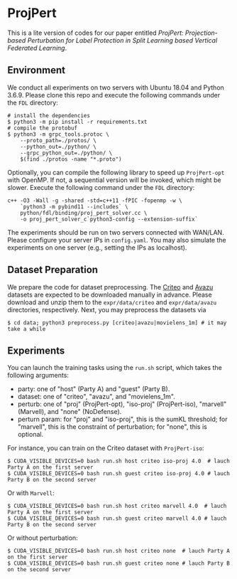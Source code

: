# ProjPert

This is a lite version of codes for our paper entitled *ProjPert: Projection-based Perturbation for Label Protection in Split Learning based Vertical Federated Learning*.

## Environment
We conduct all experiments on two servers with Ubuntu 18.04 and Python 3.6.9. Please clone this repo and execute the following commands under the `FDL` directory:
```shell
# install the dependencies
$ python3 -m pip install -r requirements.txt
# compile the protobuf
$ python3 -m grpc_tools.protoc \
    --proto_path=./protos/ \
    --python_out=./python/ \
    --grpc_python_out=./python/ \
    $(find ./protos -name "*.proto")
```

Optionally, you can compile the following library to speed up `ProjPert-opt` with OpenMP. If not, a sequential version will be invoked, which might be slower. Execute the following command under the `FDL` directory:
```shell
c++ -O3 -Wall -g -shared -std=c++11 -fPIC -fopenmp -w \
    `python3 -m pybind11 --includes` \
    python/fdl/binding/proj_pert_solver.cc \
    -o proj_pert_solver_c`python3-config --extension-suffix`
```

The experiments should be run on two servers connected with WAN/LAN. Please configure your server IPs in `config.yaml`. You may also simulate the experiments on one server (e.g., setting the IPs as localhost). 

## Dataset Preparation
We prepare the code for dataset preprocessing. The [Criteo](http://labs.criteo.com/2014/02/kaggle-display-advertising-challenge-dataset/) and [Avazu](https://www.kaggle.com/c/avazu-ctr-prediction/data) datasets are expected to be downloaded manually in advance. Please download and unzip them to the `expr/data/criteo` and `expr/data/avazu` directories, respectively. Next, you may preprocess the datasets via
```shell
$ cd data; python3 preprocess.py [criteo|avazu|movielens_1m] # it may take a while
```

## Experiments
You can launch the training tasks using the `run.sh` script, which takes the following arguments:
- party: one of "host" (Party A) and "guest" (Party B).
- dataset: one of "criteo", "avazu", and "movielens_1m".
- perturb: one of "proj" (ProjPert-opt), "iso-proj" (ProjPert-iso), "marvell" (Marvell), and "none" (NoDefense).
- perturn param: for "proj" and "iso-proj", this is the sumKL threshold; for "marvell", this is the constraint of perturbation; for "none", this is optional.

For instance, you can train on the Criteo dataset with `ProjPert-iso`:
```shell
$ CUDA_VISIBLE_DEVICES=0 bash run.sh host criteo iso-proj 4.0  # lauch Party A on the first server
$ CUDA_VISIBLE_DEVICES=0 bash run.sh guest criteo iso-proj 4.0 # lauch Party B on the second server
```
Or with `Marvell`:
```shell
$ CUDA_VISIBLE_DEVICES=0 bash run.sh host criteo marvell 4.0  # lauch Party A on the first server
$ CUDA_VISIBLE_DEVICES=0 bash run.sh guest criteo marvell 4.0 # lauch Party B on the second server
```
Or without perturbation:
```shell
$ CUDA_VISIBLE_DEVICES=0 bash run.sh host criteo none  # lauch Party A on the first server
$ CUDA_VISIBLE_DEVICES=0 bash run.sh guest criteo none # lauch Party B on the second server
```
